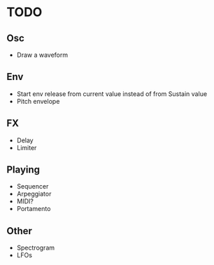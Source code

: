 # TODO

## Osc

- Draw a waveform

## Env

- Start env release from current value instead of from Sustain value
- Pitch envelope

## FX

- Delay
- Limiter

## Playing

- Sequencer
- Arpeggiator
- MIDI?
- Portamento

## Other

- Spectrogram
- LFOs
